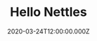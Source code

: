 ---
title: "Hello Nettles"
date: "2020-03-24T12:00:00.000Z"
season: 1
episode: 2
youtube_video_id: Pf_2q-m4C1Y
youtube_playlist_id: PLrFnw7knHerf0ke_Wr2T5_hOP7eoCSWS9
duration: 16
---